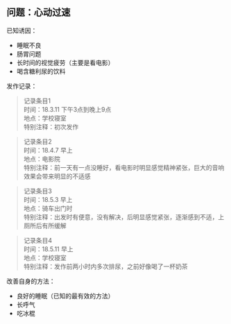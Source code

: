 ## 问题：心动过速

已知诱因：
* 睡眠不良
* 肠胃问题
* 长时间的视觉疲劳（主要是看电影）
* 喝含糖利尿的饮料

发作记录：
>记录条目1<br>
时间：18.3.11 下午3点到晚上9点<br> 
地点：学校寝室<br>
特别注释：初次发作 

>记录条目2<br>
时间：18.4.7 早上<br>
地点：电影院<br>
特别注释：前一天有一点没睡好，看电影时明显感觉精神紧张，巨大的音响效果会带来明显的不适感

>记录条目3<br>
时间：18.5.3 早上<br>
地点：骑车出门时<br>
特别注释：出发时有便意，没有解决，后明显感觉紧张，逐渐感到不适，上厕所后有所缓解

>记录条目4<br>
时间：18.5.11 早上<br>
地点：学校寝室<br>
特别注释：发作前两小时内多次排尿，之前好像喝了一杯奶茶

改善自身的方法：
* 良好的睡眠（已知的最有效的方法）
* 长呼气
* 吃冰棍



